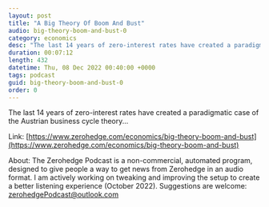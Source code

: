 ```yaml
---
layout: post
title: "A Big Theory Of Boom And Bust"
audio: big-theory-boom-and-bust-0
category: economics
desc: "The last 14 years of zero-interest rates have created a paradigmatic case of the Austrian business cycle theory..."
duration: 00:07:12
length: 432
datetime: Thu, 08 Dec 2022 00:40:00 +0000
tags: podcast
guid: big-theory-boom-and-bust-0
order: 0
---
```

The last 14 years of zero-interest rates have created a paradigmatic case of the Austrian business cycle theory...

Link: [https://www.zerohedge.com/economics/big-theory-boom-and-bust](https://www.zerohedge.com/economics/big-theory-boom-and-bust)

About: The Zerohedge Podcast is a non-commercial, automated program, designed to give people a way to get news from Zerohedge in an audio format.  I am actively working on tweaking and improving the setup to create a better listening experience (October 2022).  Suggestions are welcome: [zerohedgePodcast@outlook.com](mailto:zerohedgePodcast@outlook.com)